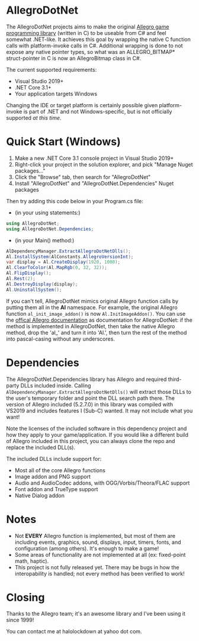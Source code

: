 # AllegroDotNet
The AllegroDotNet projects aims to make the original [Allegro game programming library](https://liballeg.org/) (written in C) to be useable from C# and feel somewhat .NET-like.
It achieves this goal by wrapping the native C function calls with platform-invoke calls in C#. Additional wrapping is done to not expose any native pointer types, so what was an ALLEGRO_BITMAP* struct-pointer in C is now an AllegroBitmap class in C#.

The current supported requirements:
* Visual Studio 2019+
* .NET Core 3.1+
* Your application targets Windows

Changing the IDE or target platform is certainly possible given platform-invoke is part of .NET and not Windows-specific, but is not officially supported *at this time*.

# Quick Start (Windows)
1) Make a new .NET Core 3.1 console project in Visual Studio 2019+
2) Right-click your project in the solution explorer, and pick "Manage Nuget packages..."
3) Click the "Browse" tab, then search for "AllegroDotNet"
4) Install "AllegroDotNet" and "AllegroDotNet.Dependencies" Nuget packages

Then try adding this code below in your Program.cs file:

- (in your using statements:)

```C#
using AllegroDotNet;
using AllegroDotNet.Dependencies;
```

- (in your Main() method:)

```C#
AlDependencyManager.ExtractAllegroDotNetDlls();
Al.InstallSystem(AlConstants.AllegroVersionInt);
var display = Al.CreateDisplay(1920, 1080);
Al.ClearToColor(Al.MapRgb(0, 32, 32));
Al.FlipDisplay();
Al.Rest(2);
Al.DestroyDisplay(display);
Al.UninstallSystem();
```

If you can't tell, AllegroDotNet mimics original Allegro function calls by putting them all in the __Al__ namespace. For example, the original Allegro function `al_init_image_addon()` is now `Al.InitImageAddon()`. You can use the [offical Allegro documentation](https://liballeg.org/a5docs/trunk/) as documentation for AllegroDotNet: if the method is implemented in AllegroDotNet, then take the native Allegro method, drop the 'al_' and turn it into 'Al.', then turn the rest of the method into pascal-casing without any underscores.

# Dependencies

The AllegroDotNet.Dependencies library has Allegro and required third-party DLLs included inside. Calling `AlDependencyManager.ExtractAllegroDotNetDlls()` will extract those DLLs to the user's temporary folder and point the DLL search path there. The version of Allegro included (5.2.7.0) in this library was compiled with VS2019 and includes features I (Sub-C) wanted. It may not include what you want!

Note the licenses of the included software in this dependency project and how they apply to your game/application. If you would like a different build of Allegro included in this project, you can always clone the repo and replace the included DLL(s).

The included DLLs include support for:
- Most all of the core Allegro functions
- Image addon and PNG support
- Audio and AudioCodec addons, with OGG/Vorbis/Theora/FLAC support
- Font addon and TrueType support
- Native Dialog addon

# Notes

- Not __EVERY__ Allegro function is implemented, but most of them are including events, graphics, sound, displays, input, timers, fonts, and configuration (among others). It's enough to make a game!
- Some areas of functionality are not implemented at all (ex: fixed-point math, haptic).
- This project is not fully released yet. There may be bugs in how the interopability is handled; not every method has been verified to work!

# Closing

Thanks to the Allegro team; it's an awesome library and I've been using it since 1999!

You can contact me at halolockdown at yahoo dot com.
